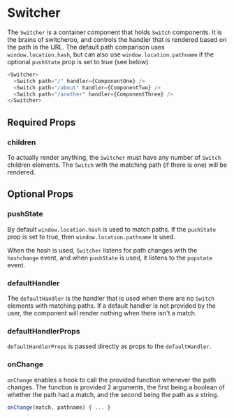 # Switcher

The `Switcher` is a container component that holds `Switch` components. It is the brains of switcheroo, and controls the handler that is rendered based on the path in the URL. The default path comparison uses `window.location.hash`, but can also use `window.location.pathname` if the optional `pushState` prop is set to true (see below).

```js
<Switcher>
  <Switch path="/" handler={ComponentOne} />
  <Switch path="/about" handler={ComponentTwo} />
  <Switch path="/another" handler={ComponentThree} />
</Switcher>
```


## Required Props

### children

To actually render anything, the `Switcher` must have any number of `Switch` children elements. The `Switch` with the matching path (if there is one) will be rendered.


## Optional Props

### pushState

By default `window.location.hash` is used to match paths. If the `pushState` prop is set to true, then `window.location.pathname` is used.

When the hash is used, `Switcher` listens for path changes with the `hashchange` event, and when `pushState` is used, it listens to the `popstate` event.

### defaultHandler

The `defaultHandler` is the handler that is used when there are no `Switch` elements with matching paths. If a default handler is not provided by the user, the component will render nothing when there isn't a match.

### defaultHandlerProps

`defaultHandlerProps` is passed directly as props to the `defaultHandler`.

### onChange

`onChange` enables a hook to call the provided function whenever the path changes. The function is provided 2 arguments, the first being a boolean of whether the path had a match, and the second being the path as a string.

```js
onChange(match, pathname) { ... }
```
